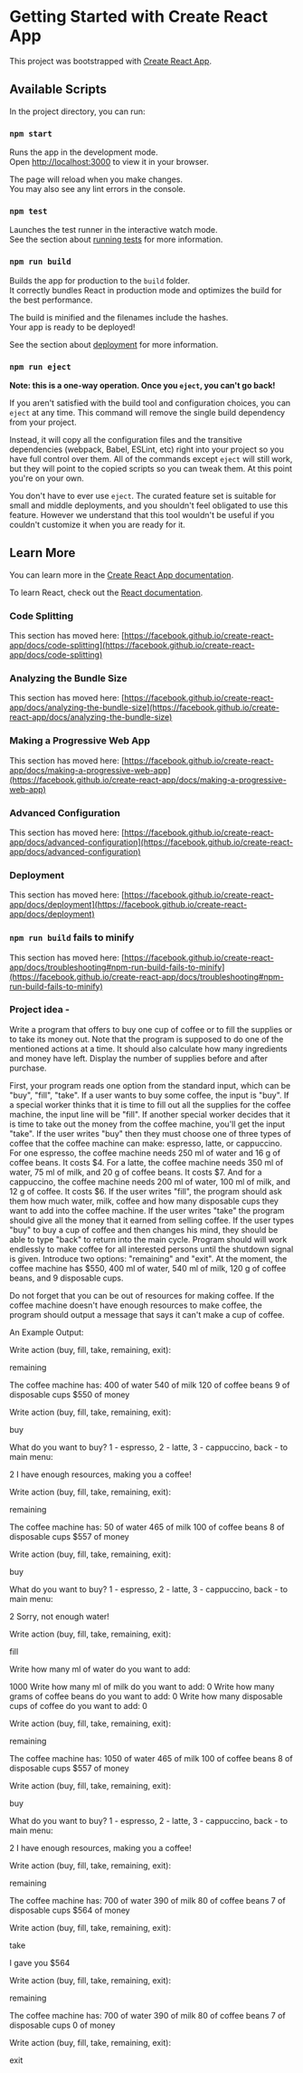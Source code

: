 # Getting Started with Create React App

This project was bootstrapped with [Create React App](https://github.com/facebook/create-react-app).

## Available Scripts

In the project directory, you can run:

### `npm start`

Runs the app in the development mode.\
Open [http://localhost:3000](http://localhost:3000) to view it in your browser.

The page will reload when you make changes.\
You may also see any lint errors in the console.

### `npm test`

Launches the test runner in the interactive watch mode.\
See the section about [running tests](https://facebook.github.io/create-react-app/docs/running-tests) for more information.

### `npm run build`

Builds the app for production to the `build` folder.\
It correctly bundles React in production mode and optimizes the build for the best performance.

The build is minified and the filenames include the hashes.\
Your app is ready to be deployed!

See the section about [deployment](https://facebook.github.io/create-react-app/docs/deployment) for more information.

### `npm run eject`

**Note: this is a one-way operation. Once you `eject`, you can't go back!**

If you aren't satisfied with the build tool and configuration choices, you can `eject` at any time. This command will remove the single build dependency from your project.

Instead, it will copy all the configuration files and the transitive dependencies (webpack, Babel, ESLint, etc) right into your project so you have full control over them. All of the commands except `eject` will still work, but they will point to the copied scripts so you can tweak them. At this point you're on your own.

You don't have to ever use `eject`. The curated feature set is suitable for small and middle deployments, and you shouldn't feel obligated to use this feature. However we understand that this tool wouldn't be useful if you couldn't customize it when you are ready for it.

## Learn More

You can learn more in the [Create React App documentation](https://facebook.github.io/create-react-app/docs/getting-started).

To learn React, check out the [React documentation](https://reactjs.org/).

### Code Splitting

This section has moved here: [https://facebook.github.io/create-react-app/docs/code-splitting](https://facebook.github.io/create-react-app/docs/code-splitting)

### Analyzing the Bundle Size

This section has moved here: [https://facebook.github.io/create-react-app/docs/analyzing-the-bundle-size](https://facebook.github.io/create-react-app/docs/analyzing-the-bundle-size)

### Making a Progressive Web App

This section has moved here: [https://facebook.github.io/create-react-app/docs/making-a-progressive-web-app](https://facebook.github.io/create-react-app/docs/making-a-progressive-web-app)

### Advanced Configuration

This section has moved here: [https://facebook.github.io/create-react-app/docs/advanced-configuration](https://facebook.github.io/create-react-app/docs/advanced-configuration)

### Deployment

This section has moved here: [https://facebook.github.io/create-react-app/docs/deployment](https://facebook.github.io/create-react-app/docs/deployment)

### `npm run build` fails to minify

This section has moved here: [https://facebook.github.io/create-react-app/docs/troubleshooting#npm-run-build-fails-to-minify](https://facebook.github.io/create-react-app/docs/troubleshooting#npm-run-build-fails-to-minify)

### Project idea -

Write a program that offers to buy one cup of coffee or to fill the supplies or to take its money out. Note that the program is supposed to do one of the mentioned actions at a time. It should also calculate how many ingredients and money have left. Display the number of supplies before and after purchase.

First, your program reads one option from the standard input, which can be "buy", "fill", "take". If a user wants to buy some coffee, the input is "buy". If a special worker thinks that it is time to fill out all the supplies for the coffee machine, the input line will be "fill". If another special worker decides that it is time to take out the money from the coffee machine, you'll get the input "take". If the user writes "buy" then they must choose one of three types of coffee that the coffee machine can make: espresso, latte, or cappuccino. For one espresso, the coffee machine needs 250 ml of water and 16 g of coffee beans. It costs $4. For a latte, the coffee machine needs 350 ml of water, 75 ml of milk, and 20 g of coffee beans. It costs $7. And for a cappuccino, the coffee machine needs 200 ml of water, 100 ml of milk, and 12 g of coffee. It costs $6. If the user writes "fill", the program should ask them how much water, milk, coffee and how many disposable cups they want to add into the coffee machine. If the user writes "take" the program should give all the money that it earned from selling coffee. If the user types "buy" to buy a cup of coffee and then changes his mind, they should be able to type "back" to return into the main cycle. Program should will work endlessly to make coffee for all interested persons until the shutdown signal is given. Introduce two options: "remaining" and "exit". At the moment, the coffee machine has $550, 400 ml of water, 540 ml of milk, 120 g of coffee beans, and 9 disposable cups.

Do not forget that you can be out of resources for making coffee. If the coffee machine doesn't have enough resources to make coffee, the program should output a message that says it can't make a cup of coffee.

An Example Output:

Write action (buy, fill, take, remaining, exit):

remaining

The coffee machine has: 400 of water 540 of milk 120 of coffee beans 9 of disposable cups $550 of money

Write action (buy, fill, take, remaining, exit):

buy

What do you want to buy? 1 - espresso, 2 - latte, 3 - cappuccino, back - to main menu:

2 I have enough resources, making you a coffee!

Write action (buy, fill, take, remaining, exit):

remaining

The coffee machine has: 50 of water 465 of milk 100 of coffee beans 8 of disposable cups $557 of money

Write action (buy, fill, take, remaining, exit):

buy

What do you want to buy? 1 - espresso, 2 - latte, 3 - cappuccino, back - to main menu:

2 Sorry, not enough water!

Write action (buy, fill, take, remaining, exit):

fill

Write how many ml of water do you want to add:

1000 Write how many ml of milk do you want to add: 0 Write how many grams of coffee beans do you want to add: 0 Write how many disposable cups of coffee do you want to add: 0

Write action (buy, fill, take, remaining, exit):

remaining

The coffee machine has: 1050 of water 465 of milk 100 of coffee beans 8 of disposable cups $557 of money

Write action (buy, fill, take, remaining, exit):

buy

What do you want to buy? 1 - espresso, 2 - latte, 3 - cappuccino, back - to main menu:

2 I have enough resources, making you a coffee!

Write action (buy, fill, take, remaining, exit):

remaining

The coffee machine has: 700 of water 390 of milk 80 of coffee beans 7 of disposable cups $564 of money

Write action (buy, fill, take, remaining, exit):

take

I gave you $564

Write action (buy, fill, take, remaining, exit):

remaining

The coffee machine has: 700 of water 390 of milk 80 of coffee beans 7 of disposable cups 0 of money

Write action (buy, fill, take, remaining, exit):

exit
